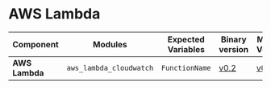 # AWS Lambda

| **Component**    | **Modules**           | **Expected Variables** | **Binary version** |  **Module Version**                                                                            | **Changelog**                                                              |
|------------------|-----------------------|--------------------------|--------------------|------------------------------------------------------------------------------------------------|----------------------------------------------------------------------------|
| **AWS Lambda**        | `aws_lambda_cloudwatch`                     | `FunctionName`                                           | [v0.2](https://last9.jfrog.io/ui/native/last9-openmetrics-exporter/release-v0.2/)             |  [v0.0.2](https://github.com/last9/openmetrics-registry/releases/download/v0.0.2/aws_cloudwatch_lambda_v0.0.2.hcl)                     | [Changelog](https://github.com/last9/openmetrics-registry/blob/master/aws/cloudwatch/lambda/CHANGELOG.md)        |
